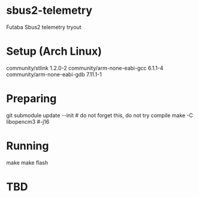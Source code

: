 # sbus2-telemetry
Futaba Sbus2 telemetry tryout

# Setup (Arch Linux)
community/stlink 1.2.0-2
community/arm-none-eabi-gcc 6.1.1-4
community/arm-none-eabi-gdb 7.11.1-1

# Preparing

git submodule update --init # do not forget this, do not try compile
make -C libopencm3 #-j16

# Running

make
make flash

# TBD
